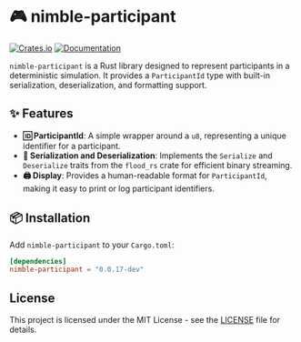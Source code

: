 # 🎮 nimble-participant

[![Crates.io](https://img.shields.io/crates/v/nimble-participant)](https://crates.io/crates/nimble-participant)
[![Documentation](https://docs.rs/nimble-participant/badge.svg)](https://docs.rs/nimble-participant)

`nimble-participant` is a Rust library designed to represent participants in a deterministic simulation. It provides a `ParticipantId` type with built-in serialization, deserialization, and formatting support.

## ✨ Features

- **🆔 ParticipantId**: A simple wrapper around a `u8`, representing a unique identifier for a participant.
- **💾 Serialization and Deserialization**: Implements the `Serialize` and `Deserialize` traits from the `flood_rs` crate for efficient binary streaming.
- **🖨️ Display**: Provides a human-readable format for `ParticipantId`, making it easy to print or log participant identifiers.

## 📦 Installation

Add `nimble-participant` to your `Cargo.toml`:

```toml
[dependencies]
nimble-participant = "0.0.17-dev"
```

## License

This project is licensed under the MIT License - see the [LICENSE](LICENSE) file for details.
